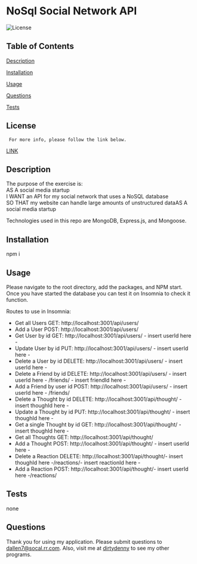

# NoSql Social Network API
![License](https://img.shields.io/badge/License-MIT-blue.svg)


## Table of Contents  
[Description](#description)
  
[Installation](#installation)
  
[Usage](#usage)
  
[Questions](#questions)
  
[Tests](#tests)
    

  ## License 
     For more info, please follow the link below.
  [LINK](https://opensource.org/license/MIT)

  ## Description

  The purpose of the exercise is:<br>
  AS A social media startup<br>
  I WANT an API for my social network that uses a NoSQL database<br>
  SO THAT my website can handle large amounts of unstructured dataAS A social media startup<br>

  Technologies used in this repo are MongoDB, Express.js, and Mongoose.<br>

  ## Installation

  npm i

  ## Usage

  Please navigate to the root directory, add the packages, and NPM start. 
  Once you have started the database you can test it on Insomnia to check it function.

  Routes to use in Insomnia:
  - Get all Users GET: http://localhost:3001/api/users/
  - Add a User POST: http://localhost:3001/api/users/
  - Get User by id GET: http://localhost:3001/api/users/ - insert userId here -
  - Update User by id PUT: http://localhost:3001/api/users/ - insert userId here -
  - Delete a User by id DELETE: http://localhost:3001/api/users/ - insert userId here -
  - Delete a Friend by id DELETE: http://localhost:3001/api/users/ - insert userId here - /friends/ - insert friendId here -
  - Add a Friend by user id POST: http://localhost:3001/api/users/ - insert userId here - /friends/
  - Delete a Thought by id DELETE: http://localhost:3001/api/thought/ - insert thoughId here -
  - Update a Thought by id PUT: http://localhost:3001/api/thought/ - insert thoughId here -
  - Get a single Thought by id GET: http://localhost:3001/api/thought/ - insert thoughId here -
  - Get all Thoughts GET: http://localhost:3001/api/thought/
  - Add a Thought POST: http://localhost:3001/api/thought/ - insert userId here -
  - Delete a Reaction DELETE: http://localhost:3001/api/thought/- insert thoughId here -/reactions/- insert reactionId here -
  - Add a Reaction POST: http://localhost:3001/api/thought/- insert userId here -/reactions/  
  
  ## Tests

  none

  ## Questions

  Thank you for using my application.  Please submit questions to dallen7@socal.rr.com.  Also, visit me at 
    [dirtydenny](https://github.com/dirtydenny/) to see my other programs.

